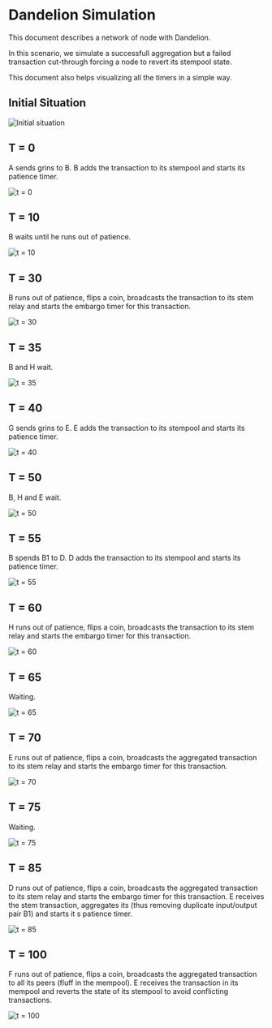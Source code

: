 Dandelion Simulation
==================
This document describes a network of node with Dandelion.

In this scenario, we simulate a successfull aggregation but a failed transaction cut-through forcing a node to revert its stempool state.

This document also helps visualizing all the timers in a simple way.

## Initial Situation

![Initial situation](images/ti.png)

## T = 0

A sends grins to B. B adds the transaction to its stempool and starts its patience timer.

![t = 0](images/t0.png)

## T = 10

B waits until he runs out of patience.

![t = 10](images/t10.png)

## T = 30

B runs out of patience, flips a coin, broadcasts the transaction to its stem relay and starts the embargo timer for this transaction.

![t = 30](images/t30.png)

## T = 35

B and H wait.

![t = 35](images/t35.png)

## T = 40

G sends grins to E.
E adds the transaction to its stempool and starts its patience timer.

![t = 40](images/t40.png)

## T = 50

B, H and E wait.

![t = 50](images/t50.png)

## T = 55

B spends B1 to D.
D adds the transaction to its stempool and starts its patience timer.

![t = 55](images/t55.png)

## T = 60

H runs out of patience, flips a coin, broadcasts the transaction to its stem relay and starts the embargo timer for this transaction.

![t = 60](images/t60.png)

## T = 65

Waiting.

![t = 65](images/t65.png)

## T = 70

E runs out of patience, flips a coin, broadcasts the aggregated transaction to its stem relay and starts the embargo timer for this transaction.

![t = 70](images/t70.png)

## T = 75

Waiting.

![t = 75](images/t75.png)

## T = 85

D runs out of patience, flips a coin, broadcasts the aggregated transaction to its stem relay and starts the embargo timer for this transaction.
E receives the stem transaction, aggregates its (thus removing duplicate input/output pair B1) and starts it s patience timer.

![t = 85](images/t85.png)

## T = 100

F runs out of patience, flips a coin, broadcasts the aggregated transaction to all its peers (fluff in the mempool).
E receives the transaction in its mempool and reverts the state of its stempool to avoid conflicting transactions.

![t = 100](images/t100.png)
